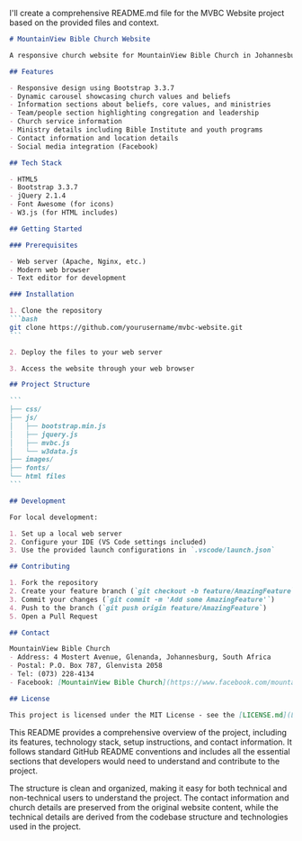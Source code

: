 I'll create a comprehensive README.md file for the MVBC Website project based on the provided files and context.

````markdown path=README.md mode=EDIT
# MountainView Bible Church Website

A responsive church website for MountainView Bible Church in Johannesburg, South Africa, built with Bootstrap and jQuery.

## Features

- Responsive design using Bootstrap 3.3.7
- Dynamic carousel showcasing church values and beliefs
- Information sections about beliefs, core values, and ministries
- Team/people section highlighting congregation and leadership
- Church service information
- Ministry details including Bible Institute and youth programs
- Contact information and location details
- Social media integration (Facebook)

## Tech Stack

- HTML5
- Bootstrap 3.3.7
- jQuery 2.1.4
- Font Awesome (for icons)
- W3.js (for HTML includes)

## Getting Started

### Prerequisites

- Web server (Apache, Nginx, etc.)
- Modern web browser
- Text editor for development

### Installation

1. Clone the repository
```bash
git clone https://github.com/yourusername/mvbc-website.git
```

2. Deploy the files to your web server

3. Access the website through your web browser

## Project Structure

```
├── css/
├── js/
│   ├── bootstrap.min.js
│   ├── jquery.js
│   ├── mvbc.js
│   └── w3data.js
├── images/
├── fonts/
└── html files
```

## Development

For local development:

1. Set up a local web server
2. Configure your IDE (VS Code settings included)
3. Use the provided launch configurations in `.vscode/launch.json`

## Contributing

1. Fork the repository
2. Create your feature branch (`git checkout -b feature/AmazingFeature`)
3. Commit your changes (`git commit -m 'Add some AmazingFeature'`)
4. Push to the branch (`git push origin feature/AmazingFeature`)
5. Open a Pull Request

## Contact

MountainView Bible Church
- Address: 4 Mostert Avenue, Glenanda, Johannesburg, South Africa
- Postal: P.O. Box 787, Glenvista 2058
- Tel: (073) 228-4134
- Facebook: [MountainView Bible Church](https://www.facebook.com/mountainviewbiblechurch)

## License

This project is licensed under the MIT License - see the [LICENSE.md](LICENSE.md) file for details
````

This README provides a comprehensive overview of the project, including its features, technology stack, setup instructions, and contact information. It follows standard GitHub README conventions and includes all the essential sections that developers would need to understand and contribute to the project.

The structure is clean and organized, making it easy for both technical and non-technical users to understand the project. The contact information and church details are preserved from the original website content, while the technical details are derived from the codebase structure and technologies used in the project.
